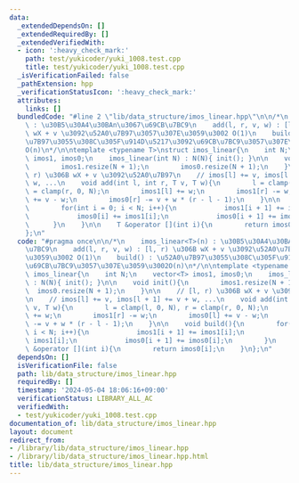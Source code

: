 ```yaml
---
data:
  _extendedDependsOn: []
  _extendedRequiredBy: []
  _extendedVerifiedWith:
  - icon: ':heavy_check_mark:'
    path: test/yukicoder/yuki_1008.test.cpp
    title: test/yukicoder/yuki_1008.test.cpp
  _isVerificationFailed: false
  _pathExtension: hpp
  _verificationStatusIcon: ':heavy_check_mark:'
  attributes:
    links: []
  bundledCode: "#line 2 \"lib/data_structure/imos_linear.hpp\"\n\n/*\n    imos_linear<T>(n)\
    \ : \u30B5\u30A4\u30BAn\u3067\u69CB\u7BC9\n    add(l, r, v, w) : [l, r) \u306B\
    \ wX + v \u3092\u52A0\u7B97\u3057\u307E\u3059\u3002 O(1)\n    build() : \u52A0\
    \u7B97\u3055\u308C\u305F\u914D\u5217\u3092\u69CB\u7BC9\u3057\u307E\u3059\u3002\
    O(n)\n*/\n\ntemplate <typename T>\nstruct imos_linear{\n    int N;\n    vector<T>\
    \ imos1, imos0;\n    imos_linear(int N) : N(N){ init(); }\n\n    void init(){\n\
    \        imos1.resize(N + 1);\n        imos0.resize(N + 1);\n    }\n\n    // [l,\
    \ r) \u306B wX + v \u3092\u52A0\u7B97\n    // imos[l] += v, imos[l + 1] += v +\
    \ w, ...\n    void add(int l, int r, T v, T w){\n        l = clamp(l, 0, N), r\
    \ = clamp(r, 0, N);\n        imos1[l] += w;\n        imos1[r] -= w;\n        imos0[l]\
    \ += v - w;\n        imos0[r] -= v + w * (r - l - 1);\n    }\n\n    void build(){\n\
    \        for(int i = 0; i < N; i++){\n            imos1[i + 1] += imos1[i];\n\
    \            imos0[i] += imos1[i];\n            imos0[i + 1] += imos0[i];\n  \
    \      }\n    }\n\n    T &operator [](int i){\n        return imos0[i];\n    }\n\
    };\n"
  code: "#pragma once\n\n/*\n    imos_linear<T>(n) : \u30B5\u30A4\u30BAn\u3067\u69CB\
    \u7BC9\n    add(l, r, v, w) : [l, r) \u306B wX + v \u3092\u52A0\u7B97\u3057\u307E\
    \u3059\u3002 O(1)\n    build() : \u52A0\u7B97\u3055\u308C\u305F\u914D\u5217\u3092\
    \u69CB\u7BC9\u3057\u307E\u3059\u3002O(n)\n*/\n\ntemplate <typename T>\nstruct\
    \ imos_linear{\n    int N;\n    vector<T> imos1, imos0;\n    imos_linear(int N)\
    \ : N(N){ init(); }\n\n    void init(){\n        imos1.resize(N + 1);\n      \
    \  imos0.resize(N + 1);\n    }\n\n    // [l, r) \u306B wX + v \u3092\u52A0\u7B97\
    \n    // imos[l] += v, imos[l + 1] += v + w, ...\n    void add(int l, int r, T\
    \ v, T w){\n        l = clamp(l, 0, N), r = clamp(r, 0, N);\n        imos1[l]\
    \ += w;\n        imos1[r] -= w;\n        imos0[l] += v - w;\n        imos0[r]\
    \ -= v + w * (r - l - 1);\n    }\n\n    void build(){\n        for(int i = 0;\
    \ i < N; i++){\n            imos1[i + 1] += imos1[i];\n            imos0[i] +=\
    \ imos1[i];\n            imos0[i + 1] += imos0[i];\n        }\n    }\n\n    T\
    \ &operator [](int i){\n        return imos0[i];\n    }\n};\n"
  dependsOn: []
  isVerificationFile: false
  path: lib/data_structure/imos_linear.hpp
  requiredBy: []
  timestamp: '2024-05-04 18:06:16+09:00'
  verificationStatus: LIBRARY_ALL_AC
  verifiedWith:
  - test/yukicoder/yuki_1008.test.cpp
documentation_of: lib/data_structure/imos_linear.hpp
layout: document
redirect_from:
- /library/lib/data_structure/imos_linear.hpp
- /library/lib/data_structure/imos_linear.hpp.html
title: lib/data_structure/imos_linear.hpp
---
```


